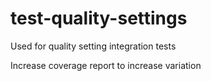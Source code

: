 # test-quality-settings
Used for quality setting integration tests

Increase coverage report to increase variation
